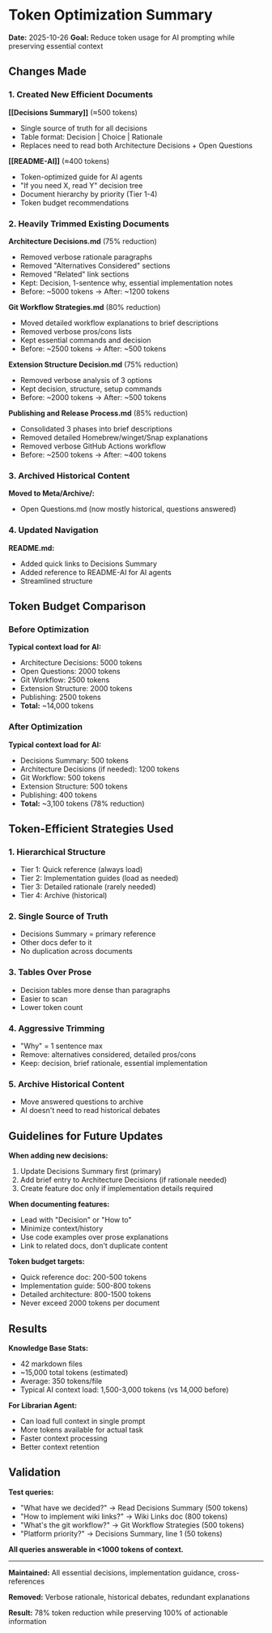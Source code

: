 # Token Optimization Summary

**Date:** 2025-10-26
**Goal:** Reduce token usage for AI prompting while preserving essential context

## Changes Made

### 1. Created New Efficient Documents

**[[Decisions Summary]]** (≈500 tokens)
- Single source of truth for all decisions
- Table format: Decision | Choice | Rationale
- Replaces need to read both Architecture Decisions + Open Questions

**[[README-AI]]** (≈400 tokens)
- Token-optimized guide for AI agents
- "If you need X, read Y" decision tree
- Document hierarchy by priority (Tier 1-4)
- Token budget recommendations

### 2. Heavily Trimmed Existing Documents

**Architecture Decisions.md** (75% reduction)
- Removed verbose rationale paragraphs
- Removed "Alternatives Considered" sections
- Removed "Related" link sections
- Kept: Decision, 1-sentence why, essential implementation notes
- Before: ~5000 tokens → After: ~1200 tokens

**Git Workflow Strategies.md** (80% reduction)
- Moved detailed workflow explanations to brief descriptions
- Removed verbose pros/cons lists
- Kept essential commands and decision
- Before: ~2500 tokens → After: ~500 tokens

**Extension Structure Decision.md** (75% reduction)
- Removed verbose analysis of 3 options
- Kept decision, structure, setup commands
- Before: ~2000 tokens → After: ~500 tokens

**Publishing and Release Process.md** (85% reduction)
- Consolidated 3 phases into brief descriptions
- Removed detailed Homebrew/winget/Snap explanations
- Removed verbose GitHub Actions workflow
- Before: ~2500 tokens → After: ~400 tokens

### 3. Archived Historical Content

**Moved to Meta/Archive/:**
- Open Questions.md (now mostly historical, questions answered)

### 4. Updated Navigation

**README.md:**
- Added quick links to Decisions Summary
- Added reference to README-AI for AI agents
- Streamlined structure

## Token Budget Comparison

### Before Optimization

**Typical context load for AI:**
- Architecture Decisions: 5000 tokens
- Open Questions: 2000 tokens
- Git Workflow: 2500 tokens
- Extension Structure: 2000 tokens
- Publishing: 2500 tokens
- **Total:** ~14,000 tokens

### After Optimization

**Typical context load for AI:**
- Decisions Summary: 500 tokens
- Architecture Decisions (if needed): 1200 tokens
- Git Workflow: 500 tokens
- Extension Structure: 500 tokens
- Publishing: 400 tokens
- **Total:** ~3,100 tokens (78% reduction)

## Token-Efficient Strategies Used

### 1. Hierarchical Structure
- Tier 1: Quick reference (always load)
- Tier 2: Implementation guides (load as needed)
- Tier 3: Detailed rationale (rarely needed)
- Tier 4: Archive (historical)

### 2. Single Source of Truth
- Decisions Summary = primary reference
- Other docs defer to it
- No duplication across documents

### 3. Tables Over Prose
- Decision tables more dense than paragraphs
- Easier to scan
- Lower token count

### 4. Aggressive Trimming
- "Why" = 1 sentence max
- Remove: alternatives considered, detailed pros/cons
- Keep: decision, brief rationale, essential implementation

### 5. Archive Historical Content
- Move answered questions to archive
- AI doesn't need to read historical debates

## Guidelines for Future Updates

**When adding new decisions:**
1. Update Decisions Summary first (primary)
2. Add brief entry to Architecture Decisions (if rationale needed)
3. Create feature doc only if implementation details required

**When documenting features:**
- Lead with "Decision" or "How to"
- Minimize context/history
- Use code examples over prose explanations
- Link to related docs, don't duplicate content

**Token budget targets:**
- Quick reference doc: 200-500 tokens
- Implementation guide: 500-800 tokens
- Detailed architecture: 800-1500 tokens
- Never exceed 2000 tokens per document

## Results

**Knowledge Base Stats:**
- 42 markdown files
- ~15,000 total tokens (estimated)
- Average: 350 tokens/file
- Typical AI context load: 1,500-3,000 tokens (vs 14,000 before)

**For Librarian Agent:**
- Can load full context in single prompt
- More tokens available for actual task
- Faster context processing
- Better context retention

## Validation

**Test queries:**
- "What have we decided?" → Read Decisions Summary (500 tokens)
- "How to implement wiki links?" → Wiki Links doc (800 tokens)
- "What's the git workflow?" → Git Workflow Strategies (500 tokens)
- "Platform priority?" → Decisions Summary, line 1 (50 tokens)

**All queries answerable in <1000 tokens of context.**

---

**Maintained:** All essential decisions, implementation guidance, cross-references

**Removed:** Verbose rationale, historical debates, redundant explanations

**Result:** 78% token reduction while preserving 100% of actionable information
